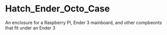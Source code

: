 # Hatch_Ender_Octo_Case
An enclosure for a Raspberry PI, Ender 3 mainboard, and other compbeonts that fit under an Ender 3
